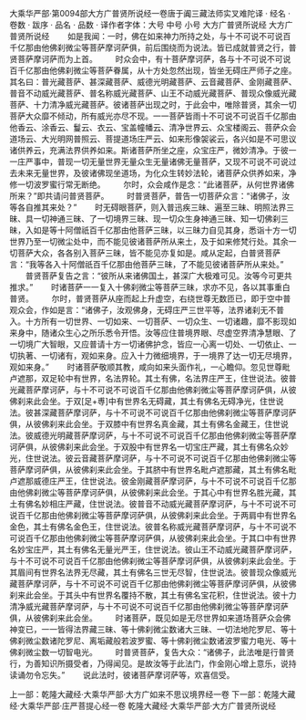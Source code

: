 大乘华严部·第0094部大方广普贤所说经一卷唐于阗三藏法师实叉难陀译
· 经名 · 卷数 · 跋序
· 品名 · 品数 · 译作者字体：大号 中号 小号
大方广普贤所说经
大方广普贤所说经
　　如是我闻：一时，佛在如来神力所持之处，与十不可说不可说百千亿那由他佛刹微尘等菩萨摩诃萨俱，前后围绕而为说法。皆已成就普贤之行，普贤菩萨摩诃萨而为上首。
　　时众会中，有十菩萨摩诃萨，各与十不可说不可说百千亿那由他佛刹微尘等菩萨眷属，从十方处忽然出现，皆坐无碍庄严师子之座。其名曰：普光藏菩萨、甚深藏菩萨、威德光明藏菩萨、云音藏菩萨、金刚藏菩萨、普音不动威光藏菩萨、普名称威光藏菩萨、山王不动威光藏菩萨、普现众像威光藏菩萨、十力清净威光藏菩萨。彼诸菩萨出现之时，于此会中，唯除普贤，其余一切菩萨大众靡不倾动，所有威光亦尽不现。一一菩萨皆雨十不可说不可说百千亿那由他香云、涂香云、鬘云、衣云、宝盖幢幡云、清净世界云、众宝楼阁云、菩萨众会道场云、大光明网普照云、菩提道场庄严云、如来形像袈裟云，各兴如是不可思议诸供养云，充满法界供养如来。斯诸菩萨所坐之座，众宝庄严，微妙清净。于彼一一庄严事中，普现一切无量世界无量众生无量诸佛无量菩萨，又现不可说不可说过去未来无量世界，及彼诸佛现坐道场，为化众生转妙法轮，诸菩萨众供养如来，净修一切波罗蜜行常无断绝。
　　尔时，众会咸作是念：“此诸菩萨，从何世界诸佛所来？”即共请问普贤菩萨。
　　时普贤菩萨，普告一切菩萨众言：“诸佛子，汝等各自推其来处？”
　　时无碍眼菩萨，则入普迅疾三昧、遍至三昧、明照法界三昧、具一切神通三昧、了一切境界三昧、现一切众生身神通三昧、知一切佛刹三昧，入如是等十阿僧祇百千亿那由他菩萨三昧，以三昧力自见其身，悉诣十方一切世界乃至一切微尘处中，而不能见彼诸菩萨所从来土，及于如来修梵行处。其余一切菩萨大众，各各别入菩萨三昧，皆不能见亦复如是。咸从定起，白普贤菩萨言：“我等各入十阿僧祇百千亿那由他菩萨三昧，了不能见彼诸菩萨所从来处。”
　　普贤菩萨复告之言：“彼所从来诸佛国土，甚深广大极难可见。汝等今可更共推求。”
　　时诸菩萨一一复入十佛刹微尘等菩萨三昧，求亦不见，各以其事重白普贤。
　　尔时，普贤菩萨从座而起上升虚空，右绕世尊无数匝已，即于空中普观众会，作如是言：“诸佛子，汝观佛身，无碍庄严三世平等，法界诸刹无不普入。十方所有一切世界、一切如来、一切菩萨、一切众生、一切诸趣，靡不影现如来身中，随诸众生心之所乐悉令开悟。汝等应住普境界眼、尽虚空界清净慧眼、了一切境广大智眼，又应普请十方一切诸佛护念，皆应一心离一切处、一切依止、一切执著、一切诸有，观如来身。应入十力微细境界，于一境界了达一切无尽境界，观如来身。”
　　时诸菩萨敬顺其教，咸向如来头面作礼，一心瞻仰。忽见世尊毗卢遮那，双足轮中有世界，名法界轮。其土有佛，名法界庄严王，住世说法。彼普光藏菩萨摩诃萨，与十不可说不可说百千亿那由他佛刹微尘等菩萨摩诃萨俱，从彼佛刹来此会坐。于双[足+尃]中有世界名无碍藏，其土有佛名无碍净光，住世说法。彼甚深藏菩萨摩诃萨，与十不可说不可说百千亿那由他佛刹微尘等菩萨摩诃萨俱，从彼佛刹来此会坐。于双膝中有世界名真金藏，其土有佛名金藏王，住世说法。彼威德光明藏菩萨摩诃萨，与十不可说不可说百千亿那由他佛刹微尘等菩萨摩诃萨俱，从彼佛刹来此会坐。于双股中有世界名一切宝庄严藏，其土有佛名众妙光，住世说法。彼云音藏菩萨摩诃萨，与十不可说不可说百千亿那由他佛刹微尘等菩萨摩诃萨俱，从彼佛刹来此会坐。于其脐中有世界名毗卢遮那藏，其土有佛名毗卢遮那威德庄严王，住世说法。彼金刚藏菩萨摩诃萨，与十不可说不可说百千亿那由他佛刹微尘等菩萨摩诃萨俱，从彼佛刹来此会坐。于其心中有世界名胜光藏，其土有佛名妙相庄严藏，住世说法。彼普音不动威光藏菩萨摩诃萨，与十不可说不可说百千亿那由他佛刹微尘等菩萨摩诃萨俱，从彼佛刹来此会坐。于两肩中有世界名金色，其土有佛名金色王，住世说法。彼普名称威光藏菩萨摩诃萨，与十不可说不可说百千亿那由他佛刹微尘等菩萨摩诃萨俱，从彼佛刹来此会坐。于其口中有世界名妙宝庄严，其土有佛名无量光严王，住世说法。彼山王不动威光藏菩萨摩诃萨，与十不可说不可说百千亿那由他佛刹微尘等菩萨摩诃萨俱，从彼佛刹来此会坐。于其眉间有世界名法界无尽藏，其土有佛名三世无尽智，住世说法。彼普现众像威光藏菩萨摩诃萨，与十不可说不可说百千亿那由他佛刹微尘等菩萨摩诃萨俱，从彼佛刹来此会坐。于其头中有世界名覆持不散，其土有佛名宝花积，住世说法。彼十力清净威光藏菩萨摩诃萨，与十不可说不可说百千亿那由他佛刹微尘等菩萨摩诃萨俱，从彼佛刹来此会坐。
　　时诸菩萨，既见如是无尽世界如来道场菩萨众会佛神变已，一一皆得法界藏三昧、等十佛刹微尘数诸大三昧、一切法地陀罗尼、等十佛刹微尘数诸陀罗尼、离垢藏般若波罗蜜、等十佛刹微尘数诸波罗蜜力电光、等十佛刹微尘数一切智电光。
　　时普贤菩萨，复告大众：“诸佛子，此法唯是行普贤行，为善知识所摄受者，乃得闻见。是故汝等于此法门，作金刚心增上意乐，说持读诵勿令忘失。”
　　说此法时，彼诸菩萨摩诃萨等，欢喜信受。

上一部：乾隆大藏经·大乘华严部·大方广如来不思议境界经一卷
下一部：乾隆大藏经·大乘华严部·庄严菩提心经一卷
乾隆大藏经·大乘华严部·大方广普贤所说经